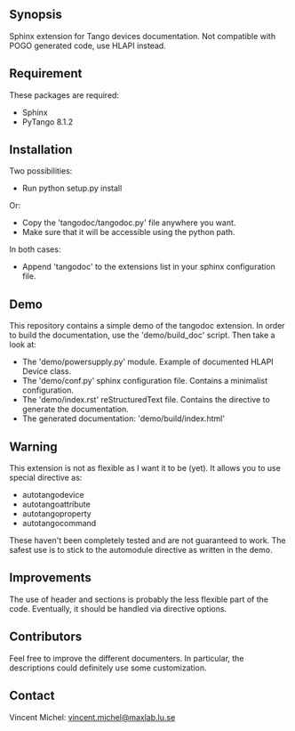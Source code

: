 ## Synopsis

Sphinx extension for Tango devices documentation.
Not compatible with POGO generated code, use HLAPI instead.

## Requirement

These packages are required:
- Sphinx
- PyTango 8.1.2

## Installation

Two possibilities:

- Run python setup.py install

Or:

- Copy the 'tangodoc/tangodoc.py' file anywhere you want.
- Make sure that it will be accessible using the python path.

In both cases:

- Append 'tangodoc' to the extensions list in your sphinx configuration file.

## Demo

This repository contains a simple demo of the tangodoc extension.
In order to build the documentation, use the 'demo/build_doc' script.
Then take a look at:

- The 'demo/powersupply.py' module. Example of documented HLAPI Device class. 
- The 'demo/conf.py' sphinx configuration file. Contains a minimalist configuration.
- The 'demo/index.rst' reStructuredText file. Contains the directive to generate the documentation.
- The generated documentation: 'demo/build/index.html'

## Warning

This extension is not as flexible as I want it to be (yet).
It allows you to use special directive as:

- autotangodevice
- autotangoattribute
- autotangoproperty
- autotangocommand

These haven't been completely tested and are not guaranteed to work.
The safest use is to stick to the automodule directive as written in the demo.

## Improvements

The use of header and sections is probably the less flexible part of the code.
Eventually, it should be handled via directive options.

## Contributors

Feel free to improve the different documenters.
In particular, the descriptions could definitely use some customization.

## Contact

Vincent Michel: vincent.michel@maxlab.lu.se
